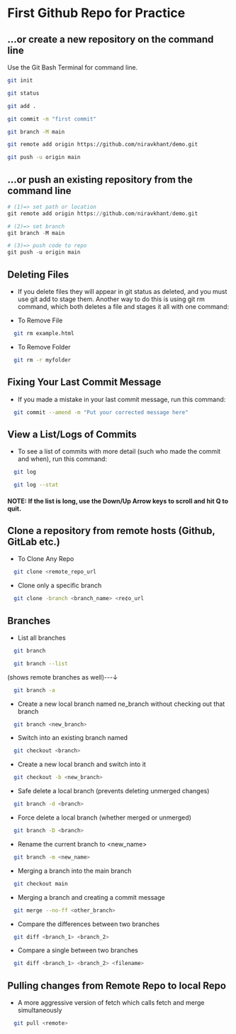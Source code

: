 # First Github Repo for Practice


## …or create a new repository on the command line

Use the Git Bash Terminal for command line.

```bash
git init
```
```bash
git status
```
```bash
git add .
```
```bash
git commit -m "first commit"
```
```bash
git branch -M main
```
```bash
git remote add origin https://github.com/niravkhant/demo.git
```
```bash
git push -u origin main
```
## …or push an existing repository from the command line

```python
# (1)=> set path or location
git remote add origin https://github.com/niravkhant/demo.git

# (2)=> set branch
git branch -M main

# (3)=> push code to repo
git push -u origin main
```
## Deleting Files

- If you delete files they will appear in git status as deleted, and you must use git add to stage them. Another way to do this is using git rm command, which both deletes a file and stages it all with one command:

- To Remove File
```bash
  git rm example.html
```
- To Remove Folder
```bash
  git rm -r myfolder
```

## Fixing Your Last Commit Message

- If you made a mistake in your last commit message, run this command:


```bash
  git commit --amend -m "Put your corrected message here"
```
## View a List/Logs of Commits

- To see a list of commits with more detail (such who made the commit and when), run this command:


```bash
  git log
```
```bash
  git log --stat
```
#### NOTE: If the list is long, use the Down/Up Arrow keys to scroll and hit Q to quit.

## Clone a repository from remote hosts (Github, GitLab etc.)



- To Clone Any Repo
```bash
  git clone <remote_repo_url
```
- Clone only a specific branch
```bash
  git clone -branch <branch_name> <re¢o_url
```

## Branches

- List all branches
```bash
  git branch
```
```bash
  git branch --list
```
  (shows remote branches as well)---↓
```bash
  git branch -a
```

- Create a new local branch named ne_branch without checking
  out that branch
```bash
  git branch <new_branch>
```

- Switch into an existing branch named <branch>
```bash
  git checkout <branch>
```

- Create a new local branch and switch into it
```bash
  git checkout -b <new_branch>
```
- Safe delete a local branch (prevents deleting unmerged changes)
```bash
  git branch -d <branch>
```
- Force delete a local branch (whether merged or unmerged)
```bash
  git branch -D <branch>
```
- Rename the current branch to <new_name>
```bash
  git branch -m <new_name>
```
- Merging a branch into the main branch
```bash
  git checkout main
```
- Merging a branch and creating a commit message
```bash
  git merge --no-ff <other_branch>
```
- Compare the differences between two branches
```bash
  git diff <branch_1> <branch_2>
```
- Compare a single <file> between two branches
```bash
  git diff <branch_1> <branch_2> <filename>
```
## Pulling changes from Remote Repo to local Repo

- A more aggressive version of fetch which calls fetch and merge
simultaneously
```bash
  git pull <remote>
```
